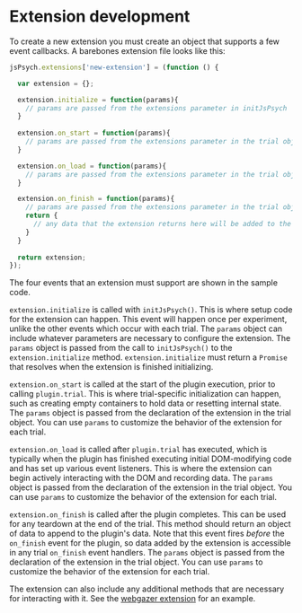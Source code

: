 # Extension development

To create a new extension you must create an object that supports a few event callbacks. A barebones extension file looks like this:

```js
jsPsych.extensions['new-extension'] = (function () {

  var extension = {};

  extension.initialize = function(params){
    // params are passed from the extensions parameter in initJsPsych
  }
  
  extension.on_start = function(params){
    // params are passed from the extensions parameter in the trial object
  }

  extension.on_load = function(params){
    // params are passed from the extensions parameter in the trial object
  }

  extension.on_finish = function(params){
    // params are passed from the extensions parameter in the trial object
    return {
      // any data that the extension returns here will be added to the trial data
    }
  }
  
  return extension;
});
```

The four events that an extension must support are shown in the sample code.

`extension.initialize` is called with `initJsPsych()`. This is where setup code for the extension can happen. This event will happen once per experiment, unlike the other events which occur with each trial. The `params` object can include whatever parameters are necessary to configure the extension. The `params` object is passed from the call to `initJsPsych()` to the `extension.initialize` method. `extension.initialize` must return a `Promise` that resolves when the extension is finished initializing. 

`extension.on_start` is called at the start of the plugin execution, prior to calling `plugin.trial`. This is where trial-specific initialization can happen, such as creating empty containers to hold data or resetting internal state. The `params` object is passed from the declaration of the extension in the trial object. You can use `params` to customize the behavior of the extension for each trial.

`extension.on_load` is called after `plugin.trial` has executed, which is typically when the plugin has finished executing initial DOM-modifying code and has set up various event listeners. This is where the extension can begin actively interacting with the DOM and recording data. The `params` object is passed from the declaration of the extension in the trial object. You can use `params` to customize the behavior of the extension for each trial.

`extension.on_finish` is called after the plugin completes. This can be used for any teardown at the end of the trial. This method should return an object of data to append to the plugin's data. Note that this event fires *before* the `on_finish` event for the plugin, so data added by the extension is accessible in any trial `on_finish` event handlers. The `params` object is passed from the declaration of the extension in the trial object. You can use `params` to customize the behavior of the extension for each trial.

The extension can also include any additional methods that are necessary for interacting with it. See the [webgazer extension](../extensions/jspsych-ext-webgazer.md) for an example.